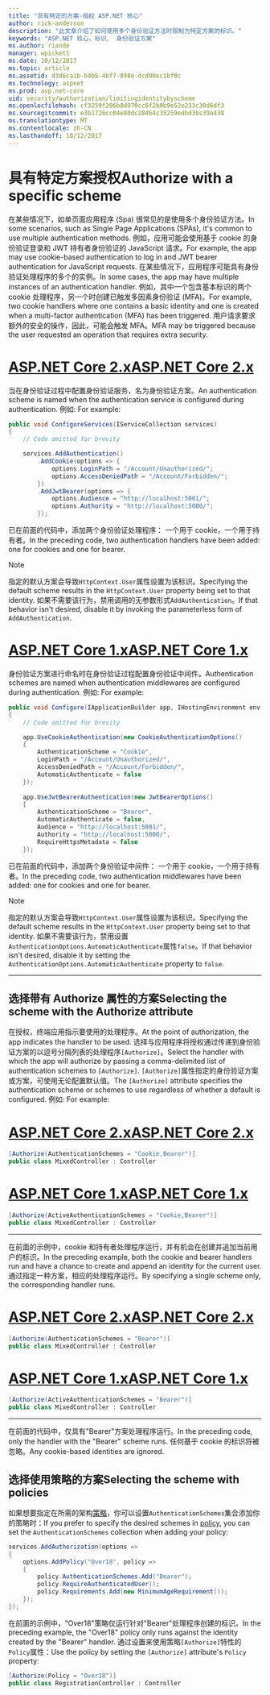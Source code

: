 ```yaml
---
title: "具有特定的方案-授权 ASP.NET 核心"
author: rick-anderson
description: "此文章介绍了如何使用多个身份验证方法时限制为特定方案的标识。"
keywords: "ASP.NET 核心，标识、 身份验证方案"
ms.author: riande
manager: wpickett
ms.date: 10/12/2017
ms.topic: article
ms.assetid: d3d6ca1b-b4b5-4bf7-898e-dcd90ec1bf8c
ms.technology: aspnet
ms.prod: asp.net-core
uid: security/authorization/limitingidentitybyscheme
ms.openlocfilehash: cf3259f206b8d970cc6f2b0b9e52e233c30d6df3
ms.sourcegitcommit: e3b1726cc04e80dc28464c35259edbd3bc39a438
ms.translationtype: MT
ms.contentlocale: zh-CN
ms.lasthandoff: 10/12/2017
---
```

# <a name="authorize-with-a-specific-scheme"></a><span data-ttu-id="6344e-104">具有特定方案授权</span><span class="sxs-lookup"><span data-stu-id="6344e-104">Authorize with a specific scheme</span></span>

<span data-ttu-id="6344e-105">在某些情况下，如单页面应用程序 (Spa) 很常见的是使用多个身份验证方法。</span><span class="sxs-lookup"><span data-stu-id="6344e-105">In some scenarios, such as Single Page Applications (SPAs), it's common to use multiple authentication methods.</span></span> <span data-ttu-id="6344e-106">例如，应用可能会使用基于 cookie 的身份验证登录和 JWT 持有者身份验证的 JavaScript 请求。</span><span class="sxs-lookup"><span data-stu-id="6344e-106">For example, the app may use cookie-based authentication to log in and JWT bearer authentication for JavaScript requests.</span></span> <span data-ttu-id="6344e-107">在某些情况下，应用程序可能具有身份验证处理程序的多个的实例。</span><span class="sxs-lookup"><span data-stu-id="6344e-107">In some cases, the app may have multiple instances of an authentication handler.</span></span> <span data-ttu-id="6344e-108">例如，其中一个包含基本标识的两个 cookie 处理程序，另一个时创建已触发多因素身份验证 (MFA)。</span><span class="sxs-lookup"><span data-stu-id="6344e-108">For example, two cookie handlers where one contains a basic identity and one is created when a multi-factor authentication (MFA) has been triggered.</span></span> <span data-ttu-id="6344e-109">用户请求要求额外的安全的操作，因此，可能会触发 MFA。</span><span class="sxs-lookup"><span data-stu-id="6344e-109">MFA may be triggered because the user requested an operation that requires extra security.</span></span>

# <a name="aspnet-core-2xtabaspnetcore2x"></a>[<span data-ttu-id="6344e-110">ASP.NET Core 2.x</span><span class="sxs-lookup"><span data-stu-id="6344e-110">ASP.NET Core 2.x</span></span>](#tab/aspnetcore2x)

<span data-ttu-id="6344e-111">当在身份验证过程中配置身份验证服务，名为身份验证方案。</span><span class="sxs-lookup"><span data-stu-id="6344e-111">An authentication scheme is named when the authentication service is configured during authentication.</span></span> <span data-ttu-id="6344e-112">例如: </span><span class="sxs-lookup"><span data-stu-id="6344e-112">For example:</span></span>

```csharp
public void ConfigureServices(IServiceCollection services)
{
    // Code omitted for brevity

    services.AddAuthentication()
        .AddCookie(options => {
            options.LoginPath = "/Account/Unauthorized/";
            options.AccessDeniedPath = "/Account/Forbidden/";
        })
        .AddJwtBearer(options => {
            options.Audience = "http://localhost:5001/";
            options.Authority = "http://localhost:5000/";
        });
```

<span data-ttu-id="6344e-113">已在前面的代码中，添加两个身份验证处理程序： 一个用于 cookie，一个用于持有者。</span><span class="sxs-lookup"><span data-stu-id="6344e-113">In the preceding code, two authentication handlers have been added: one for cookies and one for bearer.</span></span>

>[!NOTE]
><span data-ttu-id="6344e-114">指定的默认方案会导致`HttpContext.User`属性设置为该标识。</span><span class="sxs-lookup"><span data-stu-id="6344e-114">Specifying the default scheme results in the `HttpContext.User` property being set to that identity.</span></span> <span data-ttu-id="6344e-115">如果不需要该行为，禁用调用的无参数形式`AddAuthentication`。</span><span class="sxs-lookup"><span data-stu-id="6344e-115">If that behavior isn't desired, disable it by invoking the parameterless form of `AddAuthentication`.</span></span>

# <a name="aspnet-core-1xtabaspnetcore1x"></a>[<span data-ttu-id="6344e-116">ASP.NET Core 1.x</span><span class="sxs-lookup"><span data-stu-id="6344e-116">ASP.NET Core 1.x</span></span>](#tab/aspnetcore1x)

<span data-ttu-id="6344e-117">身份验证方案进行命名时在身份验证过程配置身份验证中间件。</span><span class="sxs-lookup"><span data-stu-id="6344e-117">Authentication schemes are named when authentication middlewares are configured during authentication.</span></span> <span data-ttu-id="6344e-118">例如: </span><span class="sxs-lookup"><span data-stu-id="6344e-118">For example:</span></span>

```csharp
public void Configure(IApplicationBuilder app, IHostingEnvironment env, ILoggerFactory loggerFactory)
{
    // Code omitted for brevity

    app.UseCookieAuthentication(new CookieAuthenticationOptions()
    {
        AuthenticationScheme = "Cookie",
        LoginPath = "/Account/Unauthorized/",
        AccessDeniedPath = "/Account/Forbidden/",
        AutomaticAuthenticate = false
    });
    
    app.UseJwtBearerAuthentication(new JwtBearerOptions()
    {
        AuthenticationScheme = "Bearer",
        AutomaticAuthenticate = false,
        Audience = "http://localhost:5001/",
        Authority = "http://localhost:5000/",
        RequireHttpsMetadata = false
    });
```

<span data-ttu-id="6344e-119">已在前面的代码中，添加两个身份验证中间件： 一个用于 cookie，一个用于持有者。</span><span class="sxs-lookup"><span data-stu-id="6344e-119">In the preceding code, two authentication middlewares have been added: one for cookies and one for bearer.</span></span>

>[!NOTE]
><span data-ttu-id="6344e-120">指定的默认方案会导致`HttpContext.User`属性设置为该标识。</span><span class="sxs-lookup"><span data-stu-id="6344e-120">Specifying the default scheme results in the `HttpContext.User` property being set to that identity.</span></span> <span data-ttu-id="6344e-121">如果不需要该行为，禁用设置`AuthenticationOptions.AutomaticAuthenticate`属性`false`。</span><span class="sxs-lookup"><span data-stu-id="6344e-121">If that behavior isn't desired, disable it by setting the `AuthenticationOptions.AutomaticAuthenticate` property to `false`.</span></span>

---

## <a name="selecting-the-scheme-with-the-authorize-attribute"></a><span data-ttu-id="6344e-122">选择带有 Authorize 属性的方案</span><span class="sxs-lookup"><span data-stu-id="6344e-122">Selecting the scheme with the Authorize attribute</span></span>

<span data-ttu-id="6344e-123">在授权，终端应用指示要使用的处理程序。</span><span class="sxs-lookup"><span data-stu-id="6344e-123">At the point of authorization, the app indicates the handler to be used.</span></span> <span data-ttu-id="6344e-124">选择与应用程序将授权通过传递到身份验证方案的以逗号分隔列表的处理程序`[Authorize]`。</span><span class="sxs-lookup"><span data-stu-id="6344e-124">Select the handler with which the app will authorize by passing a comma-delimited list of authentication schemes to `[Authorize]`.</span></span> <span data-ttu-id="6344e-125">`[Authorize]`属性指定的身份验证方案或方案，可使用无论配置默认值。</span><span class="sxs-lookup"><span data-stu-id="6344e-125">The `[Authorize]` attribute specifies the authentication scheme or schemes to use regardless of whether a default is configured.</span></span> <span data-ttu-id="6344e-126">例如: </span><span class="sxs-lookup"><span data-stu-id="6344e-126">For example:</span></span>

# <a name="aspnet-core-2xtabaspnetcore2x"></a>[<span data-ttu-id="6344e-127">ASP.NET Core 2.x</span><span class="sxs-lookup"><span data-stu-id="6344e-127">ASP.NET Core 2.x</span></span>](#tab/aspnetcore2x)

```csharp
[Authorize(AuthenticationSchemes = "Cookie,Bearer")]
public class MixedController : Controller
```

# <a name="aspnet-core-1xtabaspnetcore1x"></a>[<span data-ttu-id="6344e-128">ASP.NET Core 1.x</span><span class="sxs-lookup"><span data-stu-id="6344e-128">ASP.NET Core 1.x</span></span>](#tab/aspnetcore1x)

```csharp
[Authorize(ActiveAuthenticationSchemes = "Cookie,Bearer")]
public class MixedController : Controller
```

---

<span data-ttu-id="6344e-129">在前面的示例中，cookie 和持有者处理程序运行，并有机会在创建并追加当前用户的标识。</span><span class="sxs-lookup"><span data-stu-id="6344e-129">In the preceding example, both the cookie and bearer handlers run and have a chance to create and append an identity for the current user.</span></span> <span data-ttu-id="6344e-130">通过指定一种方案，相应的处理程序运行。</span><span class="sxs-lookup"><span data-stu-id="6344e-130">By specifying a single scheme only, the corresponding handler runs.</span></span>

# <a name="aspnet-core-2xtabaspnetcore2x"></a>[<span data-ttu-id="6344e-131">ASP.NET Core 2.x</span><span class="sxs-lookup"><span data-stu-id="6344e-131">ASP.NET Core 2.x</span></span>](#tab/aspnetcore2x)

```csharp
[Authorize(AuthenticationSchemes = "Bearer")]
public class MixedController : Controller
```

# <a name="aspnet-core-1xtabaspnetcore1x"></a>[<span data-ttu-id="6344e-132">ASP.NET Core 1.x</span><span class="sxs-lookup"><span data-stu-id="6344e-132">ASP.NET Core 1.x</span></span>](#tab/aspnetcore1x)

```csharp
[Authorize(ActiveAuthenticationSchemes = "Bearer")]
public class MixedController : Controller
```

---

<span data-ttu-id="6344e-133">在前面的代码中，仅具有"Bearer"方案处理程序运行。</span><span class="sxs-lookup"><span data-stu-id="6344e-133">In the preceding code, only the handler with the "Bearer" scheme runs.</span></span> <span data-ttu-id="6344e-134">任何基于 cookie 的标识将被忽略。</span><span class="sxs-lookup"><span data-stu-id="6344e-134">Any cookie-based identities are ignored.</span></span>

## <a name="selecting-the-scheme-with-policies"></a><span data-ttu-id="6344e-135">选择使用策略的方案</span><span class="sxs-lookup"><span data-stu-id="6344e-135">Selecting the scheme with policies</span></span>

<span data-ttu-id="6344e-136">如果想要指定在所需的架构[策略](xref:security/authorization/policies#security-authorization-policies-based)，你可以设置`AuthenticationSchemes`集合添加你的策略时：</span><span class="sxs-lookup"><span data-stu-id="6344e-136">If you prefer to specify the desired schemes in [policy](xref:security/authorization/policies#security-authorization-policies-based), you can set the `AuthenticationSchemes` collection when adding your policy:</span></span>

```csharp
services.AddAuthorization(options =>
{
    options.AddPolicy("Over18", policy =>
    {
        policy.AuthenticationSchemes.Add("Bearer");
        policy.RequireAuthenticatedUser();
        policy.Requirements.Add(new MinimumAgeRequirement());
    });
});
```

<span data-ttu-id="6344e-137">在前面的示例中，"Over18"策略仅运行针对"Bearer"处理程序创建的标识。</span><span class="sxs-lookup"><span data-stu-id="6344e-137">In the preceding example, the "Over18" policy only runs against the identity created by the "Bearer" handler.</span></span> <span data-ttu-id="6344e-138">通过设置来使用策略`[Authorize]`特性的`Policy`属性：</span><span class="sxs-lookup"><span data-stu-id="6344e-138">Use the policy by setting the `[Authorize]` attribute's `Policy` property:</span></span>

```csharp
[Authorize(Policy = "Over18")]
public class RegistrationController : Controller
```
